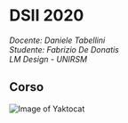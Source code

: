 # DSII 2020  
_Docente: Daniele Tabellini_  
_Studente: Fabrizio De Donatis_  
_LM Design - UNIRSM_  

## Corso  
  
![Image of Yaktocat](https://octodex.github.com/images/daftpunktocat-thomas.gif)
